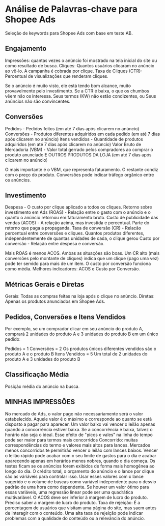 # Análise de Palavras-chave para Shopee Ads
Seleção de keywords para Shopee Ads com base em teste AB.

## Engajamento

Impressões: quantas vezes o anúncio foi mostrado na tela inicial do site ou como resultado de busca.
Cliques: Quantos usuários clicaram no anúncio ao vê-lo. A campanha é cobrada por clique.
Taxa de Cliques (CTR): Percentual de visualizações que renderam cliques.

Se o anúncio é muito visto, ele está tendo bom alcance, muito provavelmente pelo investimento.
Se a CTR é baixa, o que os chumbos vêem não os interessa.
  Seus termos (KW) não estão condizentes, ou
  Seus anúncios não são convincentes.

## Conversões

Pedidos - Pedidos feitos (em até 7 dias após clicarem no anúncio)
Conversões - Produtos diferentes adquiridos em cada pedido (em até 7 dias após clicarem no anúncio)
Itens vendidos - Quantidade de produtos adquiridos (em até 7 dias após clicarem no anúncio)
Valor Bruto de Mercadoria (VBM) - Valor total gerrado pelos compradores ao comprar o produto anunciado E OUTROS PRODUTOS DA LOJA (em até 7 dias após clicarem no anúncio)

O mais importante é o VBM, que representa faturamento. O restante condiz com o preço do produto.
Conversões pode indicar tráfego orgânico entre os anúncios.

## Investimento

Despesa - O custo por clique aplicado a todos os cliques.
Retorno sobre investimento em Ads (ROAS) - Relação entre o gasto com o anúncio e o quanto o anúncio retornou em faturamento bruto.
Custo de publicidade das vendas (ACOS) - A relação acima, mas investida e percentual. Parte do retorno que paga a propaganda.
Taxa de conversão (CR) - Relacão percentual entre conversões e cliques. Quantos produtos diferentes, independentemente de quantas unidades de cada, o clique gerou
Custo por conversão - Relação entre despesa e conversão.

Mais ROAS é menos ACOS. Ambas as situações são boas.
Um CR alto (mais conversões pelo montante de cliques) indica que um clique (pago uma vez) pode ter servido para mais de um item.
O custo por conversão funciona como média.
Melhores indicadores: ACOS e Custo por Conversão.

## Métricas Gerais e Diretas

Gerais: Todas as compras feitas na loja após o clique no anúncio.
Diretas: Apenas os produtos anunciados em Shopee Ads.

## Pedidos, Conversões e Itens Vendidos

Por exemplo, se um comprador clicar em seu anúncio do produto A, comprará 2 unidades do produto A e 3 unidades do produto B em um único pedido:

Pedidos = 1
Conversões = 2
 Os produtos únicos diferentes vendidos são o produto A e o produto B
Itens Vendidos = 5
 Um total de 2 unidades do produto A e 3 unidades do produto B

## Classificação Média
Posição média do anúncio na busca.

## MINHAS IMPRESSÕES

No mercado de Ads, o valor pago não necessariamente será o valor estabelecido. Aquele valor é o máximo e corresponde ao quanto se está disposto a pagar para aparecer.
Um valor baixo vai vencer o leilão apenas quando a concorrência estiver baixa. Se a concorrência é baixa, talvez o horário não seja o ideal.
Esse efeito de "picos e vales" na linha do tempo pode ser maior para termos mais concorridos
  Concorrido: muitas correspondências do termo e valores mais altos para lances.
Mercados menos concorridos te permitirão vencer o leilão com lances baixos.
Vencer o leilão rápido pode acabar com o seu limite de gastos para o dia e acabar aparecendo apenas em horários menos nobres, quando o dia começa.
Os testes ficam se os anúncios forem exibidos de forma mais homogênea ao longo do dia.
O crédito total, o orçamento do anúncio e o lance por clique são as váriáveis para controlar isso.
  Usar esses valores com o lance sugerido e o volume de buscas como variável independente para o desvio padrão de uma hora como dependente.
  Se houver um valor ótimo para essas variáveis, uma regressão linear pode ser uma quadrática multivariável.
O ACOS deve ser inferior à margem de lucro do produto.
  Preciso saber a margem de lucro do produto.
Taxa de rejeição: É a porcentagem de usuários que visitam uma página do site, mas saem antes de interagir com o conteúdo. Uma alta taxa de rejeição pode indicar problemas com a qualidade do conteúdo ou a relevância do anúncio.
